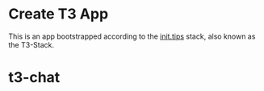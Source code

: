 # Create T3 App

This is an app bootstrapped according to the [init.tips](https://init.tips) stack, also known as the T3-Stack.
# t3-chat
